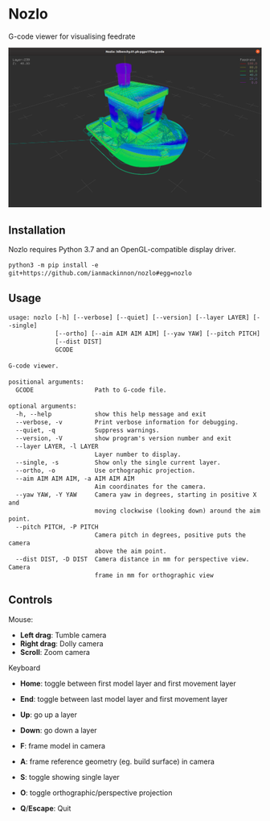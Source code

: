 # Nozlo

G-code viewer for visualising feedrate

![Nozlo 3DBenchy screenshot](nozlo-3dbenchy.png)


## Installation

Nozlo requires Python 3.7 and an OpenGL-compatible display driver.

```
python3 -m pip install -e git+https://github.com/ianmackinnon/nozlo#egg=nozlo
```


## Usage

```
usage: nozlo [-h] [--verbose] [--quiet] [--version] [--layer LAYER] [--single]
             [--ortho] [--aim AIM AIM AIM] [--yaw YAW] [--pitch PITCH]
             [--dist DIST]
             GCODE

G-code viewer.

positional arguments:
  GCODE                 Path to G-code file.

optional arguments:
  -h, --help            show this help message and exit
  --verbose, -v         Print verbose information for debugging.
  --quiet, -q           Suppress warnings.
  --version, -V         show program's version number and exit
  --layer LAYER, -l LAYER
                        Layer number to display.
  --single, -s          Show only the single current layer.
  --ortho, -o           Use orthographic projection.
  --aim AIM AIM AIM, -a AIM AIM AIM
                        Aim coordinates for the camera.
  --yaw YAW, -Y YAW     Camera yaw in degrees, starting in positive X and
                        moving clockwise (looking down) around the aim point.
  --pitch PITCH, -P PITCH
                        Camera pitch in degrees, positive puts the camera
                        above the aim point.
  --dist DIST, -D DIST  Camera distance in mm for perspective view. Camera
                        frame in mm for orthographic view
```


## Controls

Mouse:

-   **Left drag**: Tumble camera
-   **Right drag**: Dolly camera
-   **Scroll**: Zoom camera

Keyboard

-   **Home**: toggle between first model layer and first movement layer
-   **End**: toggle between last model layer and first movement layer
-   **Up**: go up a layer
-   **Down**: go down a layer
-   **F**: frame model in camera
-   **A**: frame reference geometry (eg. build surface) in camera
-   **S**: toggle showing single layer
-   **O**: toggle orthographic/perspective projection

-   **Q**/**Escape**: Quit

